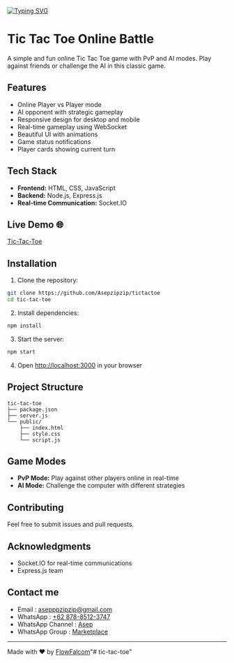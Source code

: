 [![Typing SVG](https://readme-typing-svg.demolab.com/?lines=Tic+Tac+Toe+PvP;Please+Give+Star)](https://git.io/typing-svg)

# Tic Tac Toe Online Battle

A simple and fun online Tic Tac Toe game with PvP and AI modes. Play against friends or challenge the AI in this classic game.

## Features

- Online Player vs Player mode
- AI opponent with strategic gameplay
- Responsive design for desktop and mobile
- Real-time gameplay using WebSocket
- Beautiful UI with animations
- Game status notifications
- Player cards showing current turn

## Tech Stack

- **Frontend:** HTML, CSS, JavaScript
- **Backend:** Node.js, Express.js
- **Real-time Communication:** Socket.IO

## Live Demo 🌐 
[Tic-Tac-Toe](https://tictactoe.asepzipzip.biz.id)

## Installation

1. Clone the repository:
```bash
git clone https://github.com/Asepzipzip/tictactoe
cd tic-tac-toe
```

2. Install dependencies:
```bash
npm install
```

3. Start the server:
```bash
npm start
```

4. Open [http://localhost:3000](http://localhost:3000) in your browser


## Project Structure
```
tic-tac-toe
├── package.json
├── server.js
└── public/
    ├── index.html
    ├── style.css
    └── script.js
```

## Game Modes

- **PvP Mode:** Play against other players online in real-time
- **AI Mode:** Challenge the computer with different strategies

## Contributing

Feel free to submit issues and pull requests.

## Acknowledgments

- Socket.IO for real-time communications
- Express.js team

## Contact me

- Email : [asepppzipzip@gmail.com](mailto:asepppzipzip@gmail.com)
- WhatsApp : [+62 878-8512-3747](https://wa.me/6287841941354)
- WhatsApp Channel : [Asep](https://whatsapp.com/channel/0029Vb5zBcw35fLrosuwFN18)
- WhatsApp Group : [Marketplace](https://chat.whatsapp.com/K6zxm5QJjFXHSDpbAMtx4j?mode=ac_t)

---
Made with ❤️ by [FlowFalcom](https://flowfalcon.xyz)"# tic-tac-toe" 
